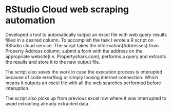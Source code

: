 # RStudio Cloud web scraping automation
Developed a tool to automatically output an excel file with web query results filled in a desired column. To accomplish the task I wrote a R script on RStudio cloud service.
The script takes the information(Addresses) from Property Address column; submit a form with the address on the appropriate website(i.e. Propertyshark.com), performs a query
and extracts the results and store it to the new output file.

The script also saves the work in case the execution process is interupted because of code error/bug or simply loosing internet connection.
Which means it outputs an excel file with all the web searches performed before interuption.

The script also picks up from previous excel row where it was interrupted to avoid extracting already extracted data.
